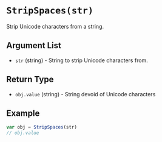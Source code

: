 # `StripSpaces(str)`

Strip Unicode characters from a string.

## Argument List

 * `str` (string) - String to strip Unicode characters from.

## Return Type

 * `obj.value` (string) - String devoid of Unicode characters

## Example

```js
var obj = StripSpaces(str)
// obj.value
```

